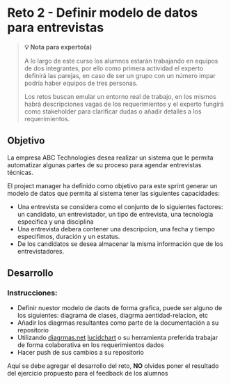 # Reto 2 - Definir modelo de datos para entrevistas


>**💡 Nota para experto(a)**
> 
> A lo largo de este curso los alumnos estarán trabajando en equipos de dos integrantes, por ello como primera actividad el experto definirá las parejas, en caso de ser un grupo con un número impar podría haber equipos de tres personas.
>
> Los retos buscan emular un entorno real de trabajo, en los mismos habrá descripciones vagas de los requerimientos y el experto fungirá como stakeholder para clarificar dudas o añadir detalles a los requerimientos.

## Objetivo

La empresa ABC Technologies desea realizar un sistema que le permita automatizar algunas partes de su proceso para agendar entrevistas técnicas. 

El project manager ha definido como objetivo para este sprint generar un modelo de datos que permita al sistema tener las siguientes capacidades:

- Una entrevista se considera como el conjunto de lo siguientes factores: un candidato, un entrevistador, un tipo de entrevista, una tecnologia especifica y una disciplina
- Una entrevista debera contener una descripcion, una fecha y tiempo especifimos, duración y un estatus.
- De los candidatos se desea almacenar la misma información que de los entrevistadores.


## Desarrollo

### Instrucciones:

- Definir nuestor modelo de daots de forma grafica, puede ser alguno de los siguientes: diagrama de clases, diagrma aentidad-relacion, etc
- Añadir los diagrmas resultantes como parte de la documentación a su repositorio
- Utilizando [diagrmas.net](https://app.diagrams.net/) [lucidchart](https://www.lucidchart.com) o su herramienta preferida trabajar de forma colaborativa en los requerimientos dados
- Hacer push de sus cambios a su repositorio





Aquí se debe agregar el desarrollo del reto, **NO** olvides poner el resultado del ejercicio propuesto para el feedback de los alumnos

